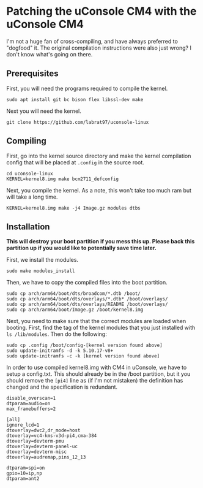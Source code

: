 # Patching the uConsole CM4 with the uConsole CM4

I'm not a huge fan of cross-compiling, and have always preferred to "dogfood" it. The original compilation instructions were also just wrong? I don't know what's going on there.

## Prerequisites

First, you will need the programs required to compile the kernel.

```
sudo apt install git bc bison flex libssl-dev make
```

Next you will need the kernel.

```
git clone https://github.com/labrat97/uconsole-linux
```

## Compiling

First, go into the kernel source directory and make the kernel compilation config that will be placed at `.config` in the source root.

```
cd uconsole-linux
KERNEL=kernel8.img make bcm2711_defconfig
```

Next, you compile the kernel. As a note, this won't take too much ram but will take a long time.

```
KERNEL=kernel8.img make -j4 Image.gz modules dtbs
```

## Installation

**This will destroy your boot partition if you mess this up. Please back this partition up if you would like to potentially save time later.**

First, we install the modules.

```
sudo make modules_install
```

Then, we have to copy the compiled files into the boot partition.

```
sudo cp arch/arm64/boot/dts/broadcom/*.dtb /boot/
sudo cp arch/arm64/boot/dts/overlays/*.dtb* /boot/overlays/
sudo cp arch/arm64/boot/dts/overlays/README /boot/overlays/
sudo cp arch/arm64/boot/Image.gz /boot/kernel8.img
```

Next, you need to make sure that the correct modules are loaded when booting. First, find the tag of the kernel modules that you just installed with `ls /lib/modules`. Then do the following:

```
sudo cp .config /boot/config-[kernel version found above]
sudo update-initramfs -d -k 5.10.17-v8+
sudo update-initramfs -c -k [kernel version found above]
```

In order to use compiled kernel8.img with CM4 in uConsole, we have to setup a config.txt. This should already be in the /boot partition, but it you should remove the `[pi4]` line as (if I'm not mistaken) the definition has changed and the specification is redundant.

```
disable_overscan=1
dtparam=audio=on
max_framebuffers=2

[all]
ignore_lcd=1
dtoverlay=dwc2,dr_mode=host
dtoverlay=vc4-kms-v3d-pi4,cma-384
dtoverlay=devterm-pmu
dtoverlay=devterm-panel-uc
dtoverlay=devterm-misc
dtoverlay=audremap,pins_12_13

dtparam=spi=on
gpio=10=ip,np
dtparam=ant2
```
